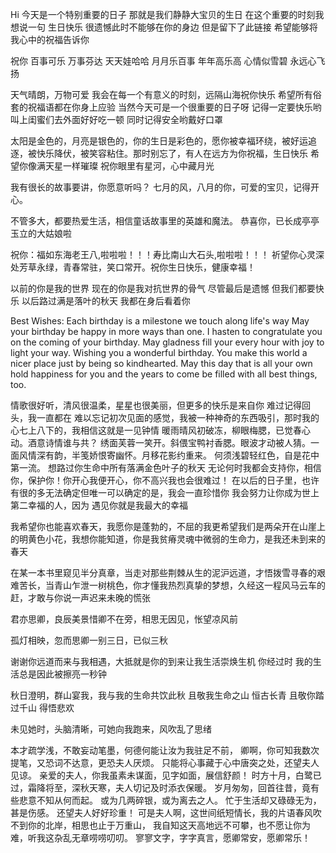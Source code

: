 Hi
今天是一个特别重要的日子
那就是我们静静大宝贝的生日
在这个重要的时刻我想说一句
生日快乐
很遗憾此时不能够在你的身边
但是留下了此链接
希望能够将我心中的祝福告诉你


祝你 百事可乐 万事芬达 天天娃哈哈 月月乐百事 年年高乐高 心情似雪碧 永远心飞扬

天气晴朗，万物可爱
我会在每一个有意义的时刻，远隔山海祝你快乐
希望所有俗套的祝福语都在你身上应验
当然今天可是一个很重要的日子呀
记得一定要快乐哟
叫上闺蜜们去外面好好吃一顿
同时记得安全哟戴好口罩

太阳是金色的，月亮是银色的，你的生日是彩色的，愿你被幸福环绕，被好运追逐，被快乐降伏，被笑容粘住。那时别忘了，有人在远方为你祝福，生日快乐
希望你像满天星一样璀璨
祝你眼里有星河，心中藏月光

我有很长的故事要讲，你愿意听吗？
七月的风，八月的你，可爱的宝贝，记得开心。

不管多大，都要热爱生活，相信童话故事里的英雄和魔法。
恭喜你，已长成亭亭玉立的大姑娘啦

祝你：福如东海老王八,啦啦啦！！！寿比南山大石头,啦啦啦！！！
祈望你心灵深处芳草永绿，青春常驻，笑口常开。祝你生日快乐，健康幸福！


以前的你是我的世界
现在的你是我对抗世界的骨气
尽管最后是遗憾
但我们都要快乐
以后路过满是落叶的秋天
我都在身后看着你

 Best Wishes:
    Each birthday is a milestone we touch along life's way May your birthday be happy in more ways than one.
    I hasten to congratulate you on the coming of your birthday. 
    May gladness fill your every hour with joy to light your way. 
    Wishing you a wonderful birthday. 
    You make this world a nicer place just by being so kindhearted. 
    May this day that is all your own hold happiness for you and the years to come be filled with all best things, too.


情歌很好听，清风很温柔，星星也很美丽，但更多的快乐是来自你
难过记得回头，我一直都在
难以忘记初次见面的感觉，我被一种神奇的东西吸引，那时我的心七上八下的，我相信这就是一见钟情
暖雨晴风初破冻，柳眼梅腮，已觉春心动。酒意诗情谁与共？
绣面芙蓉一笑开。斜偎宝鸭衬香腮。眼波才动被人猜。一面风情深有韵，半笺娇恨寄幽怀。月移花影约重来。
何须浅碧轻红色，自是花中第一流。
想路过你生命中所有落满金色叶子的秋天
无论何时我都会支持你，相信你，保护你！你开心我便开心，你不高兴我也会很难过！
在以后的日子里，也许有很的多无法确定但唯一可以确定的是，我会一直珍惜你
我会努力让你成为世上第二幸福的人，因为
遇见你就是我最大的幸福


我希望你也能喜欢春天，我愿你是蓬勃的，不屈的我更希望我们是两朵开在山崖上的明黄色小花，我想你能知道，你是我贫瘠灵魂中微弱的生命力，是我还未到来的春天

在某一本书里窥见半分真章，当走对那些荆棘从生的泥沪远道，才悟拨雪寻春的艰难苦长，当青山乍泄一树桃色，你才懂我热烈真挚的梦想，久经这一程风马云车的赶，才敢与你说一声迟来未晚的慌张

君亦思卿，良辰美景惜卿不在旁，相思无因见，怅望凉风前

孤灯相映，忽而思卿一别三日，已似三秋

谢谢你远道而来与我相遇，大抵就是你的到来让我生活崇焕生机 你经过时 我的生活总是因此被擦亮一秒钟

秋日澄明，群山宴我，我与我的生命共饮此秋
且敬我生命之山 恒古长青
且敬你踏过千山 得悟悲欢

未见她时，头脑清晰，可她向我跑来，风吹乱了思绪


本才疏学浅，不敢妄动笔墨，何德何能让汝为我驻足不前，
卿啊，你可知我数次提笔，又恐词不达意，更恐夫人厌烦。
只能将心事藏于心中唐突之处，还望夫人见谅。
亲爱的夫人，你我虽素未谋面，见字如面，展信舒颜！
时方十月，白鹭已过，霜降将至，深秋天寒，夫人切记及时添衣保暖。
岁月匆匆，回首往昔，竟有些悲意不知从何而起。
或为几两碎银，或为离去之人。
忙于生活却又碌碌无为，甚是伤感。
还望夫人好好珍重！ 
可是夫人啊，这世间纸短情长，我的片语春风吹不到你的北岸，相思也止于万重山，
我自知这天高地远不可攀，也不愿让你为难，听我这杂乱无章唠唠叨叨。 
寥寥文字，字字真言，愿卿常安，愿卿常乐！